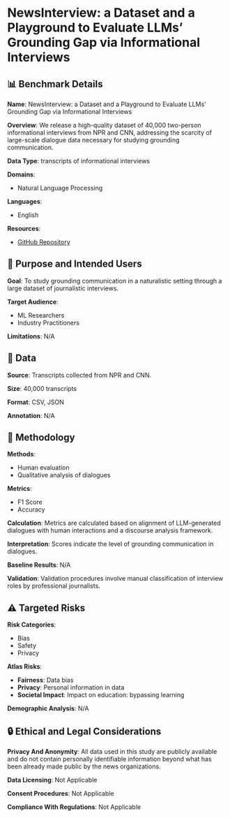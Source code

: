 # NewsInterview: a Dataset and a Playground to Evaluate LLMs’ Grounding Gap via Informational Interviews

## 📊 Benchmark Details

**Name**: NewsInterview: a Dataset and a Playground to Evaluate LLMs’ Grounding Gap via Informational Interviews

**Overview**: We release a high-quality dataset of 40,000 two-person informational interviews from NPR and CNN, addressing the scarcity of large-scale dialogue data necessary for studying grounding communication.

**Data Type**: transcripts of informational interviews

**Domains**:
- Natural Language Processing

**Languages**:
- English

**Resources**:
- [GitHub Repository](https://github.com/alex2awesome/news-interview-question-generation)

## 🎯 Purpose and Intended Users

**Goal**: To study grounding communication in a naturalistic setting through a large dataset of journalistic interviews.

**Target Audience**:
- ML Researchers
- Industry Practitioners

**Limitations**: N/A

## 💾 Data

**Source**: Transcripts collected from NPR and CNN.

**Size**: 40,000 transcripts

**Format**: CSV, JSON

**Annotation**: N/A

## 🔬 Methodology

**Methods**:
- Human evaluation
- Qualitative analysis of dialogues

**Metrics**:
- F1 Score
- Accuracy

**Calculation**: Metrics are calculated based on alignment of LLM-generated dialogues with human interactions and a discourse analysis framework.

**Interpretation**: Scores indicate the level of grounding communication in dialogues.

**Baseline Results**: N/A

**Validation**: Validation procedures involve manual classification of interview roles by professional journalists.

## ⚠️ Targeted Risks

**Risk Categories**:
- Bias
- Safety
- Privacy

**Atlas Risks**:
- **Fairness**: Data bias
- **Privacy**: Personal information in data
- **Societal Impact**: Impact on education: bypassing learning

**Demographic Analysis**: N/A

## 🔒 Ethical and Legal Considerations

**Privacy And Anonymity**: All data used in this study are publicly available and do not contain personally identifiable information beyond what has been already made public by the news organizations.

**Data Licensing**: Not Applicable

**Consent Procedures**: Not Applicable

**Compliance With Regulations**: Not Applicable
